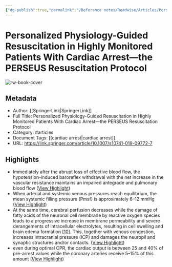```yaml
---
{"dg-publish":true,"permalink":"/Reference notes/Readwise/Articles/Personalized Physiology-Guided Resuscitation in Highly Monitored Patients With Cardiac Arrest—the PERSEUS Resuscitation Protocol/"}
---
```


# Personalized Physiology-Guided Resuscitation in Highly Monitored Patients With Cardiac Arrest—the PERSEUS Resuscitation Protocol

![rw-book-cover](https://media.springernature.com/w200/springer-static/cover/journal/10741.jpg)

## Metadata
- Author: [[SpringerLink\|SpringerLink]]
- Full Title: Personalized Physiology-Guided Resuscitation in Highly Monitored Patients With Cardiac Arrest—the PERSEUS Resuscitation Protocol
- Category: #articles
- Document Tags: [[cardiac arrest\|cardiac arrest]] 
- URL: https://link.springer.com/article/10.1007/s10741-019-09772-7

## Highlights
- Immediately after the abrupt loss of effective blood flow, the hypotension-induced baroreflex withdrawal with the net increase in the vascular resistance maintains an impaired antegrade and pulmonary blood flow ([View Highlight](https://read.readwise.io/read/01h5j14pr02m3jdz39mtyz77v6))
- When arterial and systemic venous pressures reach equilibrium, the mean systemic filling pressure (Pmsf) is approximately 6–12 mmHg ([View Highlight](https://read.readwise.io/read/01h5j16f6aq4b9b8tv19tzmzaj))
- At the same time, cerebral perfusion decreases while the damage of fatty acids of the neuronal cell membrane by reactive oxygen species leads to a progressive increase in membrane permeability and severe derangements of intracellular electrolytes, resulting in cell swelling and brain edema formation [[10](https://link.springer.com/article/10.1007/s10741-019-09772-7#ref-CR10)]. This, together with venous congestion, increases intracranial pressure (ICP) and damages the neuropil and synaptic structures and/or contacts. ([View Highlight](https://read.readwise.io/read/01h5j190m8k4q5xpd3pagfkxkg))
- even during optimal CPR, the cardiac output is between 25 and 40% of pre-arrest values while the coronary arteries receive 5–15% of this amount ([View Highlight](https://read.readwise.io/read/01h5j19j51a90dqrh0szzds3dp))
